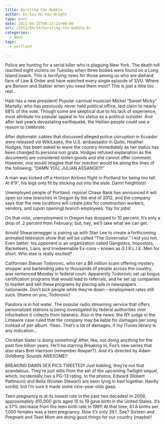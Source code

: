 ```yaml
---
title: Bursting the Bubble
author: En-Szu Hu-Van Wright
type: post
date: 2011-04-15T00:13:21+00:00
url: /2011/04/14/bursting-the-bubble-6/
categories:
  - News
tags:
  - portland

---
```

Police are hunting for a serial killer who is plaguing New York. The death toll reached eight victims on Tuesday when three bodies were found on a Long Island beach. This is terrifying news for those among us who are diehard fans of Law & Order and have watched every single episode of SVU. Where are Benson and Stabler when you need them most? This is just a little too real…

Haiti has a new president! Popular carnival musician Michel “Sweet Micky” Martelly, who has previously never held political office, laid claim to nearly 68% of the vote. Though some are skeptical due to his lack of experience, most attribute his popular appeal to his status as a political outsider. And after last year’s devastating earthquake, the Haitian people could use a reason to celebrate.

After diplomatic cables that discussed alleged police corruption in Ecuador were released via WikiLeaks, the U.S. ambassador in Quito, Heather Hodges, has been asked to leave the country immediately as her status has been changed to persona non grata. Hodges refused explanation as the documents are considered stolen goods and she cannot offer comment. However, one would imagine that her reaction would be along the lines of the following: “DAMN YOU, JULIAN ASSANGE!!!”

A man was kicked off a Horizon Airlines flight in Portland for being too tall. At 6’9”, his legs only fit by sticking out into the aisle. Damn heightists!

Unemployed people of Portland, rejoice! Chase Bank has announced it will open six new branches in Oregon by the end of 2012, and the company says that the new locations will create jobs for construction workers, vendors, and (upon opening) branch employees. Yay for jobs!

On that note, unemployment in Oregon has dropped to 10 percent. It’s only a drop of .2 percent from February; but, hey, we’ll take what we can get.

Arnold Shwarzenegger is pairing up with Stan Lee to create a forthcoming animated television show that will be called “The Governator.” I kid you not. Even better: his opponent is an organization called Gangsters, Impostors, Racketeers, Liars, and Irredeemable Ex-cons – known as G.I.R.L.I.E. Men for short. Who else is really excited?

Californian Stevan Todorovic, who ran a $6 million scam offering mystery shopper and bartending jobs to thousands of people across the country, was sentenced Monday in federal court. Apparently Todorovic set up bogus certification programs that would lead to referrals, and he set up companies to market and sell these programs by placing ads in newspapers nationwide. Don’t kick people while they’re down – employment rates still suck. Shame on you, Todorovic!

Pandora is in hot water. The popular radio streaming service that offers personalized stations is being investigated by federal authorities over information it collects from listeners. Also in the news: the NY judge in the Limewire case ruled that the company may be liable for damages per song instead of per album. Yikes. That’s a lot of damages, if my iTunes library is any indication…

Christian Slater is doing something! After, like, not doing anything for the past five billion years. He’ll be starring Breaking In, Fox’s new series that also stars Bret Harrison (remember Reaper?). And it’s directed by Adam Goldberg. Sounds AWESOME!!

BREAKING DAWN SEX PICS TWEETED! Just kidding, they’re not that scandalous. They’re just stills from the set of the upcoming Twilight sequel, which, incidentally has a PG-13 rating. In the photos, Edward (Robert Pattinson) and Bella (Kristen Stewart) are seen lying in bed together. Hardly sordid, but I’m sure it made some nine-year-olds gasp.

Teen pregnancy is at its lowest rate in the past two decades! In 2009, approximately 410,000 girls aged 15 to 19 gave birth in the United States. It’s a 37% decrease from the teen birth rate in 1991! At that time, 61.8 births per 1,000 females was a teen pregnancy. Now it’s only 39.1. See? Sixteen and Pregnant and Teen Mom are doing good things for our country (maybe)!